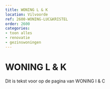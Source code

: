 ```yaml
---
title: WONING L & K
location: Vilvoorde
ref: 2600-WONING-LUC&KRISTEL
order: 2600
categories:
- toon alles
- renovatie
- gezinswoningen
---
```

# WONING L & K

Dit is tekst voor op de pagina van WONING I & C